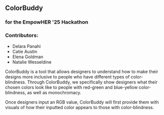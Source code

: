## ColorBuddy 
### for the EmpowHER '25 Hackathon

### Contributors:
- Delara Panahi
- Catie Austin
- Elena Goldman
- Natalie Wesseldine

ColorBuddy is a tool that allows designers to understand how to make their designs more inclusive to people who have different types of color-blindness. Through ColorBuddy, we specifically show designers what their chosen colors look like to people with red-green and blue-yellow color-blindness, as well as monochromacy. 

Once designers input an RGB value, ColorBuddy will first provide them with visuals of how their inputted color appears to those with color-blindness. 

